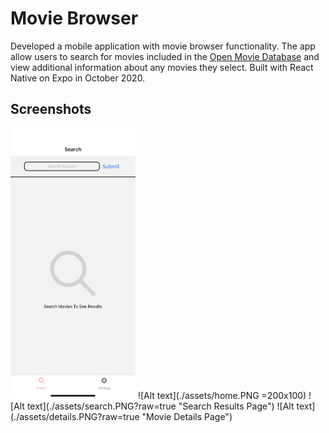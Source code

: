 # Movie Browser
Developed a mobile application with movie browser functionality. The app allow users to
search for movies included in the [Open Movie Database](http://www.omdbapi.com/)
and view additional information about any movies they select. Built with React Native on
Expo in October 2020.

## Screenshots
<img src="./assets/home.PNG" alt="drawing" width="200"/>
![Alt text](./assets/home.PNG =200x100)
![Alt text](./assets/search.PNG?raw=true "Search Results Page")
![Alt text](./assets/details.PNG?raw=true "Movie Details Page")
